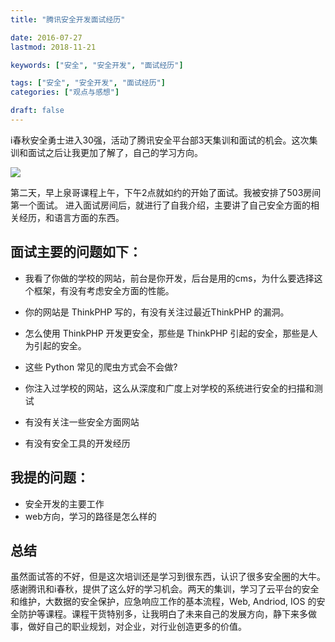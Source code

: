 ```yaml
---
title: "腾讯安全开发面试经历"

date: 2016-07-27
lastmod: 2018-11-21

keywords: ["安全", "安全开发", "面试经历"]

tags: ["安全", "安全开发", "面试经历"]
categories: ["观点与感想"]

draft: false
---
```


i春秋安全勇士进入30强，活动了腾讯安全平台部3天集训和面试的机会。这次集训和面试之后让我更加了解了，自己的学习方向。

<!--more-->

![](https://static.cizel.cn/2018-05-10-15258822666252.jpg)


第二天，早上泉哥课程上午，下午2点就如约的开始了面试。我被安排了503房间第一个面试。
进入面试房间后，就进行了自我介绍，主要讲了自己安全方面的相关经历，和语言方面的东西。

## 面试主要的问题如下：

- 我看了你做的学校的网站，前台是你开发，后台是用的cms，为什么要选择这个框架，有没有考虑安全方面的性能。

- 你的网站是 ThinkPHP 写的，有没有关注过最近ThinkPHP 的漏洞。


- 怎么使用 ThinkPHP 开发更安全，那些是 ThinkPHP 引起的安全，那些是人为引起的安全。

- 这些 Python 常见的爬虫方式会不会做?

- 你注入过学校的网站，这么从深度和广度上对学校的系统进行安全的扫描和测试

- 有没有关注一些安全方面网站

- 有没有安全工具的开发经历

## 我提的问题：

- 安全开发的主要工作
- web方向，学习的路径是怎么样的

## 总结

虽然面试答的不好，但是这次培训还是学习到很东西，认识了很多安全圈的大牛。
感谢腾讯和i春秋，提供了这么好的学习机会。两天的集训，学习了云平台的安全和维护，大数据的安全保护，应急响应工作的基本流程，Web, Andriod, IOS 的安全防护等课程。课程干货特别多，让我明白了未来自己的发展方向，静下来多做事，做好自己的职业规划，对企业，对行业创造更多的价值。


